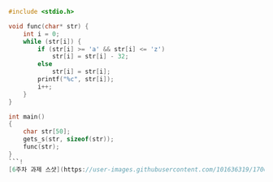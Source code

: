 ```c
#include <stdio.h>

void func(char* str) {
	int i = 0;
	while (str[i]) {
		if (str[i] >= 'a' && str[i] <= 'z')
			str[i] = str[i] - 32;
		else
			str[i] = str[i];
		printf("%c", str[i]);
		i++;
	}
}

int main()
{
	char str[50];
	gets_s(str, sizeof(str));
	func(str);
}
```!
[6주차 과제 스샷](https://user-images.githubusercontent.com/101636319/170666642-51ac56ab-a55a-4c85-9533-97549dcbfe33.png)

